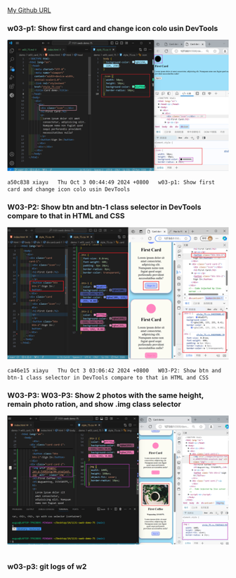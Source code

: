 [My Github URL](https://github.com/xiayu1117/113-sweb-demo-75)

### w03-p1: Show first card and change icon colo usin DevTools

![](w03-p1.png)

```
a50c838 xiayu   Thu Oct 3 00:44:49 2024 +0800   w03-p1: Show first card and change icon colo usin DevTools
```

### W03-P2: Show btn and btn-1 class selector in DevTools compare to that in HTML and CSS

![](w03-p2.png)

```
ca46e15 xiayu   Thu Oct 3 03:06:42 2024 +0800   W03-P2: Show btn and btn-1 class selector in DevTools compare to that in HTML and CSS
```

### W03-P3: W03-P3: Show 2 photos with the same height, remain photo ration, and show .img class selector

![](w03-p3.png)

```

```

### w03-p3: git logs of w2

```

```

```